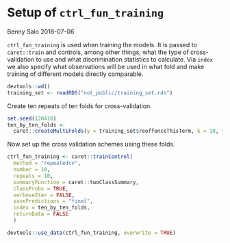 Setup of `ctrl_fun_training`
================
Benny Salo
2018-07-06

`ctrl_fun_training` is used when training the models. It is passed to `caret::train` and controls, among other things, what the type of cross-validation to use and what discrimination statistics to calculate. Via `index` we also specify what observations will be used in what fold and make training of different models directly comparable.

``` r
devtools::wd()
training_set <- readRDS("not_public/training_set.rds")
```

Create ten repeats of ten folds for cross-validation.

``` r
set.seed(120418)
ten_by_ten_folds <- 
  caret::createMultiFolds(y = training_set$reoffenceThisTerm, k = 10, times = 10)
```

Now set up the cross validation schemes using these folds.

``` r
ctrl_fun_training <- caret::trainControl(
  method = "repeatedcv",
  number = 10,
  repeats = 10,
  summaryFunction = caret::twoClassSummary,
  classProbs = TRUE,
  verboseIter = FALSE,
  savePredictions = "final",
  index = ten_by_ten_folds,
  returnData = FALSE
  )
```

``` r
devtools::use_data(ctrl_fun_training, overwrite = TRUE)
```
